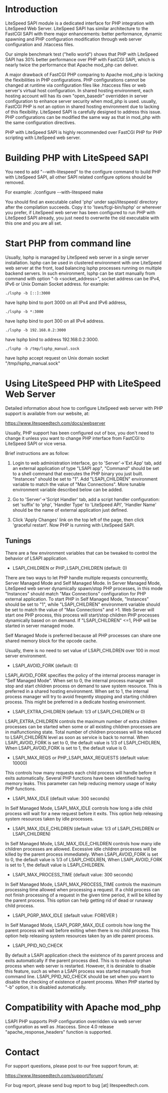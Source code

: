 Introduction
============

LiteSpeed SAPI module is a dedicated interface for PHP integration with
LiteSpeed Web Server. LiteSpeed SAPI has similar architecture to the
FastCGI SAPI with there major enhancements: better performance, dynamic 
spawning and PHP configuration modification through web server
configuration and .htaccess files.  

Our simple benchmark test ("hello world") shows that PHP with
LiteSpeed SAPI has 30% better performance over PHP with FastCGI SAPI,
which is nearly twice the performance that Apache mod_php can deliver. 
 
A major drawback of FastCGI PHP comparing to Apache mod_php is lacking
the flexibilities in PHP configurations. PHP configurations cannot be 
changed at runtime via configuration files like .htaccess files or web
server's virtual host configuration. In shared hosting environment, 
each hosting account will has its own "open_basedir" overridden in 
server configuration to enhance server security when mod_php is used.
usually, FastCGI PHP is not an option in shared hosting environment 
due to lacking of this flexibility. LiteSpeed SAPI is carefully designed
to address this issue. PHP configurations can be modified the same way 
as that in mod_php with the same configuration directives. 

PHP with LiteSpeed SAPI is highly recommended over FastCGI PHP for 
PHP scripting with LiteSpeed web server. 


Building PHP with LiteSpeed SAPI
================================

You need to add "--with-litespeed" to the configure command to build
PHP with LiteSpeed SAPI, all other SAPI related configure options
should be removed. 

For example: 
    ./configure --with-litespeed
    make

You should find an executable called 'php' under sapi/litespeed/
directory after the compilation succeeds. Copy it to
'lsws/fcgi-bin/lsphp' or wherever you prefer, if LiteSpeed web server
has been configured to run PHP with LiteSpeed SAPI already, you just
need to overwrite the old executable with this one and you are all
set. 

Start PHP from command line
===========================

Usually, lsphp is managed by LiteSpeed web server in a single server
installation. lsphp can be used in clustered environment with one 
LiteSpeed web server at the front, load balancing lsphp processes 
running on multiple backend servers. In such environment, lsphp can be
start manually from command with option "-b <socket_address>", socket 
address can be IPv4, IPv6 or Unix Domain Socket address. 
for example:

    ./lsphp -b [::]:3000

have lsphp bind to port 3000 on all IPv4 and IPv6 address,

    ./lsphp -b *:3000

have lsphp bind to port 300 on all IPv4 address.

    ./lsphp -b 192.168.0.2:3000

have lsphp bind to address 192.168.0.2:3000.

    ./lsphp -b /tmp/lsphp_manual.sock

have lsphp accept request on Unix domain socket "/tmp/lsphp_manual.sock"


Using LiteSpeed PHP with LiteSpeed Web Server
=============================================

Detailed information about how to configure LiteSpeed web server with
PHP support is available from our website, at: 

https://www.litespeedtech.com/docs/webserver

Usually, PHP support has been configured out of box, you don't need to
change it unless you want to change PHP interface from FastCGI to
LiteSpeed SAPI or vice versa. 

Brief instructions are as follow:

1) Login to web administration interface, go to 'Server'->'Ext App' tab,
   add an external application of type "LSAPI app", "Command" should be
   set to a shell command that executes the PHP binary you just built. 
   "Instances" should be set to "1". Add "LSAPI_CHILDREN" environment 
   variable to match the value of "Max Connections". More tunable 
   environment variable described below can be added. 

2) Go to 'Server'->'Script Handler' tab, add a script handler
   configuration: set 'suffix' to 'php', 'Handler Type' to 'LiteSpeed
   API', 'Handler Name' should be the name of external application
   just defined. 


3) Click 'Apply Changes' link on the top left of the page, then click 
   'graceful restart'. Now PHP is running with LiteSpeed SAPI. 

Tunings
-------

There are a few environment variables that can be tweaked to control the
behavior of LSAPI application.  

* LSAPI_CHILDREN or PHP_LSAPI_CHILDREN  (default: 0)

There are two ways to let PHP handle multiple requests concurrently, 
Server Managed Mode and Self Managed Mode. In Server Managed Mode, 
LiteSpeed web server dynamically spawn/stop PHP processes, in this mode
"Instances" should match "Max Connections" configuration for PHP 
external application. To start PHP in Self Managed Mode, "Instances" 
should be set to "1", while "LSAPI_CHILDREN" environment variable should
be set to match the value of "Max Connections" and >1. Web Server will 
start one PHP process, this process will start/stop children PHP processes 
dynamically based on on demand. If "LSAPI_CHILDREN" <=1, PHP will be 
started in server managed mode.

Self Managed Mode is preferred because all PHP processes can share one 
shared memory block for the opcode cache.

Usually, there is no need to set value of LSAPI_CHILDREN over 100 in
most server environment. 


* LSAPI_AVOID_FORK              (default: 0)

LSAPI_AVOID_FORK specifies the policy of the internal process manager in
"Self Managed Mode". When set to 0, the internal process manager will stop
and start children process on demand to save system resource. This is
preferred in a shared hosting environment. When set to 1, the internal
process manager will try to avoid freqently stopping and starting children
process. This might be preferred in a dedicate hosting environment.


* LSAPI_EXTRA_CHILDREN          (default: 1/3 of LSAPI_CHILDREN or 0)

LSAPI_EXTRA_CHILDREN controls the maximum number of extra children processes
can be started when some or all existing children processes are in
malfunctioning state. Total number of children processes will be reduced to
LSAPI_CHILDREN level as soon as service is back to normal.
When LSAPI_AVOID_FORK is set to 0, the default value is 1/3 of
LSAPI_CHIDLREN, When LSAPI_AVOID_FORK is set to 1, the default value is 0.


* LSAPI_MAX_REQS or PHP_LSAPI_MAX_REQUESTS (default value: 10000)

This controls how many requests each child process will handle before
it exits automatically. Several PHP functions have been identified 
having memory leaks. This parameter can help reducing memory usage 
of leaky PHP functions. 


* LSAPI_MAX_IDLE                (default value: 300 seconds)

In Self Managed Mode, LSAPI_MAX_IDLE controls how long a idle child  
process will wait for a new request before it exits. This option help 
releasing system resources taken by idle processes.


* LSAPI_MAX_IDLE_CHILDREN
    (default value: 1/3 of LSAPI_CHILDREN or LSAPI_CHILDREN)

In Self Managed Mode, LSAI_MAX_IDLE_CHILDREN controls how many idle 
children processes are allowed. Excessive idle children processes
will be killed by the parent process immediately.
When LSAPI_AVOID_FORK is set to 0, the default value is 1/3 of
LSAPI_CHIDLREN, When LSAPI_AVOID_FORK is set to 1, the default value
is LSAPI_CHILDREN.


* LSAPI_MAX_PROCESS_TIME        (default value: 300 seconds)

In Self Managed Mode, LSAPI_MAX_PROCESS_TIME controls the maximum 
processing time allowed when processing a request. If a child process
can not finish processing of a request in the given time period, it 
will be killed by the parent process. This option can help getting rid 
of dead or runaway child process.


* LSAPI_PGRP_MAX_IDLE           (default value: FOREVER )

In Self Managed Mode, LSAPI_PGRP_MAX_IDLE controls how long the parent
process will wait before exiting when there is no child process.
This option help releasing system resources taken by an idle parent 
process.


* LSAPI_PPID_NO_CHECK

By default a LSAPI application check the existence of its parent process
and exits automatically if the parent process died. This is to reduce 
orphan process when web server is restarted. However, it is desirable 
to disable this feature, such as when a LSAPI process was started 
manually from command line. LSAPI_PPID_NO_CHECK should be set when 
you want to disable the checking of existence of parent process.
When PHP started by "-b" option, it is disabled automatically. 


Compatibility with Apache mod_php
=================================

LSAPI PHP supports PHP configuration overridden via web server configuration 
as well as .htaccess. 
Since 4.0 release "apache_response_headers" function is supported.



Contact
=======

For support questions, please post to our free support forum, at:

https://www.litespeedtech.com/support/forum/

For bug report, please send bug report to bug [at] litespeedtech.com.




